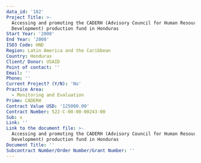 ```yaml
---
data_id: '182'
Project Title: >-
  Accessing and promoting the CADERH (Advisory Council for Human Resources
  Development) production fund in Honduras
Start Year: '2000'
End Year: '2000'
ISO3 Code: HND
Region: Latin America and the Caribbean
Country: Honduras
Client/ Donor: USAID
Point of contact: ''
Email: ''
Phone: ''
Current Project? (Y/N): 'No'
Practice Area:
  - Monitoring and Evaluation
Prime: CADERH
Contract Value USD: '125000.00'
Contract Number: 522-C-00-00-00243-00
Sub: x
Link: ''
Link to the document file: >-
  Accessing and promoting the CADERH (Advisory Council for Human Resources
  Development) production fund in Honduras
Document Title: ''
Subcontract Number/Order Number/Grant Number: ''
---
```

